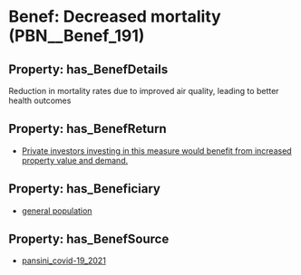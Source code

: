 # Benef: __Decreased mortality__ (PBN__Benef_191)

## Property: has_BenefDetails

Reduction in mortality rates due to improved air quality, leading to better health outcomes

## Property: has_BenefReturn

* [Private investors investing in this measure would benefit from increased property value and demand.](../BenefReturn/PBN__BenefReturn_196)

## Property: has_Beneficiary

* [general population](../Stakeholder/PBN__Stakeholder_9)

## Property: has_BenefSource

* [pansini_covid-19_2021](../Article/PBN__Article_42)

